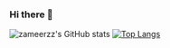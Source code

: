 ### Hi there 👋

<!--
**Zameerzz/zameerzz** is a ✨ _special_ ✨ repository because its `README.md` (this file) appears on your GitHub profile.

Here are some ideas to get you started:

- 🔭 I’m currently working on ...
- 🌱 I’m currently learning ...
- 👯 I’m looking to collaborate on ...
- 🤔 I’m looking for help with ...
- 💬 Ask me about ...
- 📫 How to reach me: ...
- 😄 Pronouns: ...
- ⚡ Fun fact: ...
-->

![zameerzz's GitHub stats](https://github-readme-stats.vercel.app/api?username=zameerzz&count_private=true)
[![Top Langs](https://github-readme-stats.vercel.app/api/top-langs/?username=zameerzz)](https://github.com/zameerzz/github-readme-stats)


